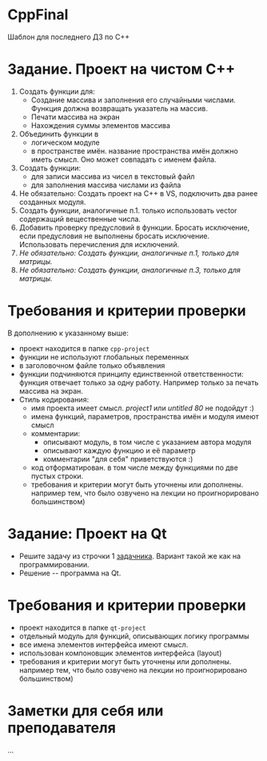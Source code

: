 # CppFinal
Шаблон для последнего ДЗ по C++



# Задание. Проект на чистом C++
1. Создать функции для: 
   - Создание массива и заполнения его случайными числами. Функция должна возвращать указатель на массив.
   - Печати массива на экран
   - Нахождения суммы элементов массива
1. Объединить функции в
   - логическом модуле
   - в пространстве имён. название пространства имён должно иметь смысл. Оно может совпадать с именем файла.
2. Создать функции:
   - для записи массива из чисел в текстовый файл
   - для заполнения массива числами из файла
3. Не обязательно: Создать проект на C++ в VS, подключить два ранее созданных модуля.
1. Создать функции, аналогичные п.1. только использовать vector содержащий вещественные числа.
1. Добавить проверку предусловий в функции. Бросать исключение, если предусловия не выполнены бросать исключение. Использовать перечисления для исключений.
2. *Не обязательно: Создать функции, аналогичные п.1, только для матрицы.*
2. *Не обязательно: Создать функции, аналогичные п.3, только для матрицы.*

# Требования и критерии проверки
В дополнению к указанному выше:
- проект находится в папке ```cpp-project```
- функции не используют глобальных переменных
- в заголовочном файле только объявления
- функции подчиняются принципу единственной ответственности: функция отвечает только за одну работу. Например только за печать массива на экран.
- Стиль кодирования:
  - имя проекта имеет смысл. *project1* или *untitled 80* не подойдут :)
  - имена функций, параметров, пространства имён и модуля имеют смысл
  - комментарии:
    - описывают модуль, в том числе с указанием автора модуля
    - описывают каждую функцию и её параметр
    - комментарии "для себя" приветствуются :)
  - код отформатирован. в том числе между функциями по две пустых строки.
  - требования и критерии могут быть уточнены или дополнены. например тем, что было озвучено на лекции но проигнорировано большинством)
  
# Задание: Проект на Qt
- Решите задачу из строчки 1 [задачника](https://ivtipm.github.io/Programming/Files/spisocall.htmhttps://ivtipm.github.io/Programming/Files/spisocall.htm). Вариант такой же как на программировании. 
- Решение -- программа на Qt.


# Требования и критерии проверки
- проект находится в папке ```qt-project```
- отдельный модуль для функций, описывающих логику программы
- все имена элементов интерфейса имеют смысл. 
- использован компоновщик элементов интерфейса (layout)
- требования и критерии могут быть уточнены или дополнены. например тем, что было озвучено на лекции но проигнорировано большинством)



# Заметки для себя или преподавателя
...

